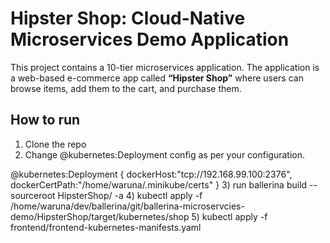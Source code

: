 # Hipster Shop: Cloud-Native Microservices Demo Application

This project contains a 10-tier microservices application. The application is a
web-based e-commerce app called **“Hipster Shop”** where users can browse items,
add them to the cart, and purchase them.


## How to run

1) Clone the repo
2) Change @kubernetes:Deployment config as per your configuration.

@kubernetes:Deployment {
    dockerHost:"tcp://192.168.99.100:2376", 
    dockerCertPath:"/home/waruna/.minikube/certs"
}
3) run ballerina build --sourceroot HipsterShop/ -a
4) kubectl apply -f /home/waruna/dev/ballerina/git/ballerina-microservcies-demo/HipsterShop/target/kubernetes/shop
5) kubectl apply -f frontend/frontend-kubernetes-manifests.yaml
